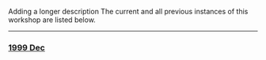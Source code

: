 Adding a longer description
The current and all previous instances of this workshop are listed below.
<hr>
<div class='workshop-list'>
<h3><a href='https://SciLifeLab-Training.github.io/scilifelab-training-template/0000/'>1999 Dec</a></h3></div>
